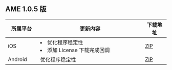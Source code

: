 <style> .markdown-text-box table td, .markdown-text-box table th { text-align:center} </style>

## AME 1.0.5 版
<table>
<thead><tr><th width=20%>所属平台</th><th>更新内容</th><th width=15%>下载地址</th></tr>
</thead>
<tbody><tr>
<td>iOS</td>
<td style="text-align:left"><li>优化程序稳定性</li><li>添加 License 下载完成回调</li></td>
<td><a href="https://mediacloud-76607.gzc.vod.tencent-cloud.com/TXCopyrightedMedia/Release/2.1.0/TXCopyrightedMedia-iOS-2.1.0.220303.zip">ZIP</a></td>
</tr>
<tr>
<td>Android</td>
<td style="text-align:left">优化程序稳定性</td>
<td><a href="https://mediacloud-76607.gzc.vod.tencent-cloud.com/TXCopyrightedMedia/Release/2.1.0/TXCopyrightedMedia-Android-trtc-2.1.0.220303.zip">ZIP</a></td>
</tr>
</tbody></table>

